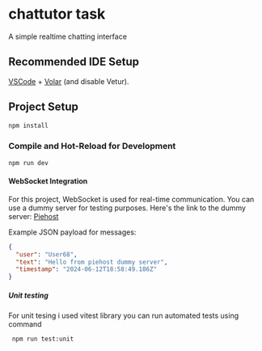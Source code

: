 # chattutor task

A simple realtime chatting interface

## Recommended IDE Setup

[VSCode](https://code.visualstudio.com/) + [Volar](https://marketplace.visualstudio.com/items?itemName=Vue.volar) (and disable Vetur).

## Project Setup

```sh
npm install
```

### Compile and Hot-Reload for Development

```sh
npm run dev
```

#### WebSocket Integration

For this project, WebSocket is used for real-time communication. You can use a dummy server for testing purposes. Here's the link to the dummy server: [Piehost](https://shorturl.at/AWg5A)

Example JSON payload for messages:

```json
{
  "user": "User68",
  "text": "Hello from piehost dummy server",
  "timestamp": "2024-06-12T18:58:49.186Z"
}
```

##### Unit testing

For unit tesing i used vitest library you can run automated tests using command

```sh
 npm run test:unit
```
